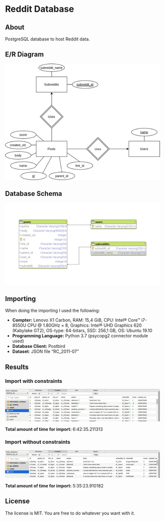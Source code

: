 # Reddit Database

## About
PostgreSQL database to host Reddit data.

## E/R Diagram

![Reddit Database Screenshot 1](screenshot_1.png)

## Database Schema

![Reddit Database Screenshot 2](screenshot_2.png)

## Importing

When doing the importing I used the following:

- **Compter:** Lenovo X1 Carbon, RAM: 15,4 GiB, CPU: Intel® Core™ i7-8550U CPU @ 1.80GHz × 8, Graphics: Intel® UHD Graphics 620 (Kabylake GT2), OS-type: 64-bitars, SSD: 256,1 GB, OS: Ubuntu 19.10 
- **Programming Language:** Python 3.7 (psycopg2 connector module used)
- **Database Client:** Postbird
- **Dataset**: JSON file “RC_2011-07”

## Results

### Import with constraints

![Reddit Database Screenshot 3](screenshot_3.png)<br />

**Total amount of time for import:** 6:42:35.211313

### Import without constraints

![Reddit Database Screenshot 4](screenshot_4.png)<br />

**Total amount of time for import:** 5:35:23.910182

## License

The license is MIT. You are free to do whatever you want with it.
